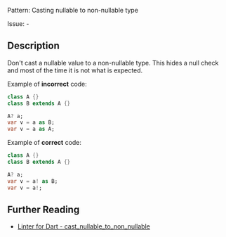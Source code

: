 Pattern: Casting nullable to non-nullable type

Issue: -

## Description

Don't cast a nullable value to a non-nullable type. This hides a null check
and most of the time it is not what is expected.

Example of **incorrect** code:

```dart
class A {}
class B extends A {}

A? a;
var v = a as B;
var v = a as A;
```

Example of **correct** code:

```dart
class A {}
class B extends A {}

A? a;
var v = a! as B;
var v = a!;
```

## Further Reading

* [Linter for Dart - cast_nullable_to_non_nullable](https://dart-lang.github.io/linter/lints/cast_nullable_to_non_nullable.html)